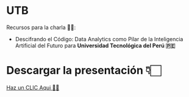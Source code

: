 # UTB
Recursos para la charla 👩‍💻:
* Descifrando el Código: Data Analytics como Pilar de la Inteligencia Artificial del Futuro para <strong> Universidad Tecnológica del Perú 🇵🇪 </strong>

# Descargar la presentación 👇🏻
[Haz un CLIC Aqui 🙌🏻](https://github.com/julianacastilloaraujo/UTB/files/14964465/UTP.pptx)
